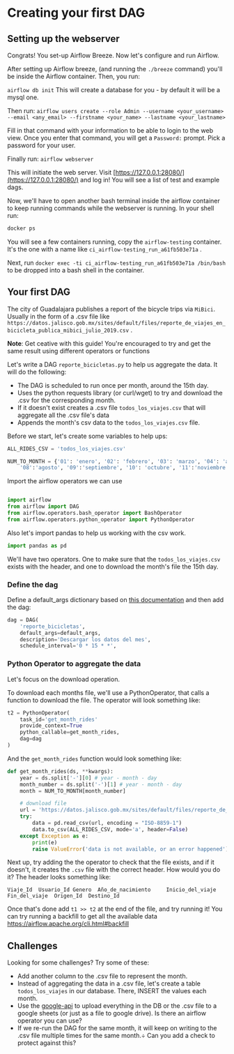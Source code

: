 # Creating your first DAG 

## Setting up the webserver

Congrats! You set-up Airflow Breeze. Now let's configure and run Airflow.

After setting up Airflow breeze, (and running the `./breeze` command) you'll be inside the Airflow container. Then, you run:

`airflow db init`
This will create a database for you - by default it will be a mysql one.

Then run:
`airflow users create --role Admin --username <your_username> --email <any_email> --firstname <your_name> --lastname <your_lastname>`

Fill in that command with your information to be able to login to the web view. Once you enter that command, you will get a `Password:` prompt. Pick a password for your user.

Finally run:
`airflow webserver` 

This will initiate the web server. Visit [https://127.0.0.1:28080/](https://127.0.0.1:28080/) and log in! You will see a list of test and example dags.

Now, we'll have to open another bash terminal inside the airflow container to keep running commands while the webserver is running. In your shell run:

```bash
docker ps
```

You will see a few containers running, copy the `airflow-testing` container. It's the one with a name like `ci_airflow-testing_run_a61fb503e71a` .

Next, run `docker exec -ti ci_airflow-testing_run_a61fb503e71a /bin/bash` to be dropped into a bash shell in the container.

## Your first DAG

The city of Guadalajara publishes a report of the bicycle trips via `MiBici`. Usually in the form of a .csv file like `https://datos.jalisco.gob.mx/sites/default/files/reporte_de_viajes_en_bicicleta_publica_mibici_julio_2019.csv` . 

**Note**: Get ceative with this guide! You're encouraged to try and get the same result using different operators or functions

Let's write a DAG `reporte_bicicletas.py` to help us aggregate the data. It will do the following:

- The DAG is scheduled to run once per month, around the 15th day.
- Uses the python requests library (or curl/wget) to try and download the .csv for the corresponding month.
- If it doesn't exist creates a .csv file `todos_los_viajes.csv` that will aggregate all the .csv file's data
- Appends the month's csv data to the `todos_los_viajes.csv` file.

Before we start, let's create some variables to help ups:
```python
ALL_RIDES_CSV = 'todos_los_viajes.csv'

NUM_TO_MONTH = {'01': 'enero', '02': 'febrero', '03': 'marzo', '04': 'abril', '05':'nayo', '06':'junio', '07':'julio',
    '08':'agosto', '09':'septiembre', '10': 'octubre', '11':'noviembre','12':'diciembre'}
```

Import the airflow operators we can use

```py

import airflow
from airflow import DAG
from airflow.operators.bash_operator import BashOperator
from airflow.operators.python_operator import PythonOperator
```

Also let's import pandas to help us working with the csv work.
```python
import pandas as pd
```

We'll have two operators. One to make sure that the `todos_los_viajes.csv` exists with the header, and one to download the month's file the 15th day.

### Define the dag

Define a default_args dictionary based on [this documentation](https://airflow.apache.org/tutorial.html#default-arguments) and then add the dag: 
```py
dag = DAG(
    'reporte_bicicletas',
    default_args=default_args,
    description='Descargar los datos del mes',
    schedule_interval='0 * 15 * *',
```

### Python Operator to aggregate the data
Let's focus on the download operation.

To download each months file, we'll use a PythonOperator, that calls a function to download the file.
The operator will look something like:

```py
t2 = PythonOperator(
    task_id='get_month_rides'
    provide_context=True
    python_callable=get_month_rides,
    dag=dag
)
```

And the `get_month_rides` function would look something like:

```python
def get_month_rides(ds, **kwargs):
    year = ds.split['-'][0] # year - month - day
    month_number = ds.split('-')[1] # year - month - day
    month = NUM_TO_MONTH[month_number]

    # download file
    url = 'https://datos.jalisco.gob.mx/sites/default/files/reporte_de_viajes_en_bicicleta_publica_mibici_{month}_{year}.csv'.format(month=month,year=year)
    try:
        data = pd.read_csv(url, encoding = "ISO-8859-1")
        data.to_csv(ALL_RIDES_CSV, mode='a', header=False)
    except Exception as e:
        print(e)
        raise ValueError('data is not available, or an error happened')
```

Next up, try adding the the operator to check that the file exists, and if it doesn't, it creates the  `.csv` file with the correct header. How would you do it? The header looks something like:
```
Viaje_Id  Usuario_Id Genero  Año_de_nacimiento     Inicio_del_viaje        Fin_del_viaje  Origen_Id  Destino_Id
```

Once that's done add `t1 >> t2` at the end of the file, and try running it! You can try running a backfill to get all the available data https://airflow.apache.org/cli.html#backfill

## Challenges
Looking for some challenges? Try some of these:
- Add another column to the .csv file to represent the month.
- Instead of aggregating the data in a .csv file, let's create a table `todos_los_viajes` in our database. There, INSERT the values each month.
- Use the [google-api](https://github.com/googleapis/google-api-python-client) to upload everything in the DB or the .csv file to a google sheets (or just as a file to google drive). Is there an airflow operator you can use?
- If we re-run the DAG for the same month, it will keep on writing to the .csv file multiple times for the same month.÷ Can you add a check to protect against this? 